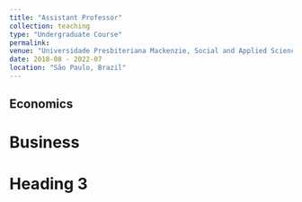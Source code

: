 ```yaml
---
title: "Assistant Professor"
collection: teaching
type: "Undergraduate Course"
permalink:
venue: "Universidade Presbiteriana Mackenzie, Social and Applied Sciences Center"
date: 2018-08 - 2022-07
location: "São Paulo, Brazil"
---
```



Economics
------




Business
======

Heading 3
======
